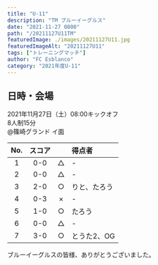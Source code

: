 ```yaml
---
title: "U-11"
description: "TM ブルーイーグルス"
date: "2021-11-27 0800"
path: "/20211127U11TM"
featuredImage: ./images/20211127U11.jpg
featuredImageAlt: "20211127U11"
tags: ["トレーニングマッチ"]
author: "FC Esblanco"
category: "2021年度U-11"
---
```


## 日時・会場

2021年11月27日（土）08:00キックオフ   
8人制15分   
@篠崎グランド  イ面

| No.| スコア |   | 得点者  |
|:--:|:------:|:-:|:--------|
| 1  | 0-0    | △ |- |
| 2  | 0-0    | △ |- |
| 3  | 2-0    | ○ |りと、たろう|
| 4  | 0-3    | × |- |
| 5  | 1-0    | ○ |たろう|
| 6  | 0-0    | △ |- |
| 7  | 3-0    | ○ |とうた2、OG |


ブルーイーグルスの皆様、ありがとうございました。
